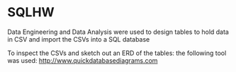 # SQLHW

Data Engineering and Data Analysis were used to design tables to hold data in CSV and import the CSVs into a SQL database

To inspect the CSVs and sketch out an ERD of the tables: the following tool was used: http://www.quickdatabasediagrams.com
